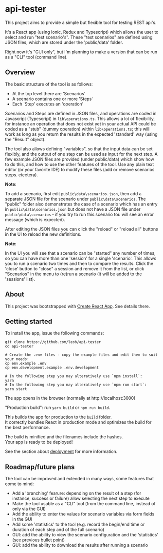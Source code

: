 # api-tester

This project aims to provide a simple but flexible tool for testing REST api's.

It's a React app (using Ionic, Redux and Typescript) which allows the user to select and run "test scenario's".
These "test scenarios" are defined using JSON files, which are stored under the 'public/data' folder.

Right now it's "GUI only", but I'm planning to make a version that can be run as a "CLI" tool (command line).

## Overview

The basic structure of the tool is as follows:

* At the top level there are 'Scenarios'
* A scenario contains one or more 'Steps'
* Each 'Step' executes an 'operation'

Scenarios and Steps are defined in JSON files, and operations are coded in Javascript (Typescript) in `lib\operations.ts`. This allows a lot of flexibility, for instance an operation that does not exist yet in your actual API could be coded as a "stub" (dummy operation) within `lib\operations.ts`; this will work as long as you return the results in the expected 'standard' way (using the "Result" object).

The tool also allows defining "variables", so that the input data can be set flexibly, and the output of one step can be used as input for the next step. A few example JSON files are provided (under public/data) which show how to do this, and how to use the other features of the tool. Use any plain text editor (or your favorite IDE) to modify these files (add or remove scenarios steps. etcetera).

**Note:**

To add a scenario, first edit `public\data\scenarios.json`, then add a separate JSON file for the scenario under
`public\data\scenarios`. The "public" folder also demonstrates the case of a scenario which has an entry in `public\data\scenarios.json` but does not have a JSON file under  `public\data\scenarios` - if you try to run this scenario tou will see an error message (which is expected).

After editing the JSON files you can click the "reload" or "reload all" buttons in the UI to reload the new definitions.

**Note:**

In the UI you will see that a scenario can be "started" any number of times, so you can have more than one 'session' for a single 'scenario'. This allows you to run a scenario two times and then to compare the results. Click the 'close' button to "close" a session and remove it from the list, or click "Scenarios" in the menu to (re)run a scenario (it will be added to the 'sessions' list).

## About

This project was bootstrapped with [Create React App](https://github.com/facebook/create-react-app).
See details there.

## Getting started

To install the app, issue the following commands:

```
git clone https://github.com/leob/api-tester
cd api-tester

# Create the .env files - copy the example files and edit them to suit your needs:
cp env.example .env
cp env.development.example .env.development

# In the following step you may alteratively use `npm install`:
yarn
# In the following step you may alteratively use `npm run start`:
yarn start
```

The app opens in the browser (normally at http://localhost:3000)

"Production build": run `yarn build` or `npm run build`.

This builds the app for production to the `build` folder.<br>
It correctly bundles React in production mode and optimizes the build for the best performance.

The build is minified and the filenames include the hashes.<br>
Your app is ready to be deployed!

See the section about [deployment](https://facebook.github.io/create-react-app/docs/deployment) for more information.

## Roadmap/future plans

The tool can be improved and extended in many ways, some features that come to mind:

* Add a 'branching' fearure: depending on the result of a step (for instance, success or failure) allow selecting the next step to execute
* Make the tool usable as a "CLI" tool (from the command line, instead of only via the GUI)
* Add the ability to enter the values for scenario variables via form fields in the GUI
* Add some 'statistics' to the tool (e.g. record the begin/end time or duration of each step and of the full scenario)
* GUI: add the ability to view the scenario configuration and the 'statistics' (see previous bullet point)
* GUI: add the ability to download the results after running a scenario

